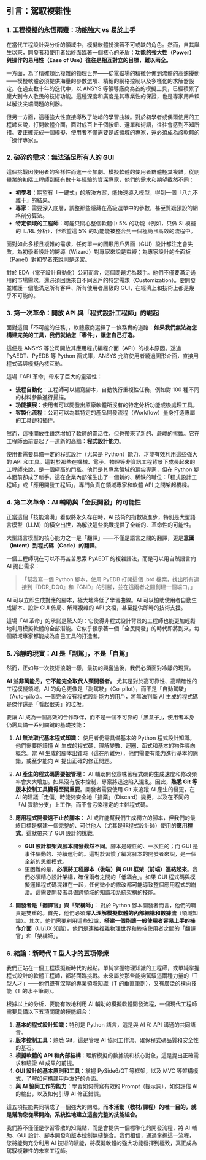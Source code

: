 引言：駕馭複雜性
---

### 1. 工程模擬的永恆兩難：功能強大 vs 易於上手

在當代工程設計與分析的領域中，模擬軟體扮演著不可或缺的角色。然而，自其誕生以來，開發者和使用者始終面臨著一個核心的矛盾：**功能的強大性（Power）與操作的易用性（Ease of Use）往往是相互對立的目標，難以兩全。**

一方面，為了精確類比複雜的物理世界——從電磁場的精微分佈到流體的高速擾動——模擬軟體必須提供海量的參數選項、精細的網格控制以及多樣化的求解器設定。在過去數十年的迭代中，以 ANSYS 等領導廠商為首的模擬工具，已經積累了龐大到令人敬畏的技術功能。這種深度和廣度是其專業性的保證，也是專家用戶賴以解決尖端問題的利器。

但另一方面，這種強大性直接導致了陡峭的學習曲線。對於初學者或偶爾使用的工程師來說，打開軟體介面，面對成百上千個按鈕、選單和術語，往往會感到不知所措。要正確完成一個模擬，使用者不僅需要是該領域的專家，還必須成為該軟體的「操作專家」。

### 2. 破碎的需求：無法滿足所有人的 GUI

這個挑戰因使用者的多樣性而進一步加劇。模擬軟體的使用者群體極其複雜，從剛畢業的初階工程師到擁有數十年經驗的資深專家，他們的需求和期望截然不同：
* **初學者**：期望有「一鍵式」的解決方案，能快速導入模型，得到一個「八九不離十」的結果。
* **專家**：需要深入底層，調整那些隱藏在高級選單中的參數，甚至質疑預設的網格剖分算法。
* **特定領域的工程師**：可能只關心整個軟體中 5% 的功能（例如，只做 SI 模擬的 IL/RL 分析），但希望這 5% 的功能能被整合到一個極簡且高效的流程中。

面對如此多樣且複雜的需求，任何單一的圖形用戶界面（GUI）設計都注定會失敗。為初學者設計的嚮導（Wizard）對專家來說是束縛；為專家設計的全面板（Panel）對初學者來說則是迷宮。

對於 EDA（電子設計自動化）公司而言，這個問題尤為棘手。他們不僅要滿足通用的市場需求，還必須回應來自不同客戶的特定需求（Customization）。要開發並維護一個能滿足所有客戶、所有使用者層級的 GUI，在經濟上和技術上都是幾乎不可能的。

### 3. 第一次革命：開放 API 與「程式設計工程師」的崛起

面對這個「不可能的任務」，軟體廠商選擇了一條務實的道路：**如果我們無法為您構建完美的工具，我們就給您「零件」，讓您自己打造。**

這便是 ANSYS 等公司開放其應用程式編程介面（API）的根本原因。透過 PyAEDT、PyEDB 等 Python 函式庫，ANSYS 允許使用者繞過圖形介面，直接用程式碼與模擬內核互動。

這場「API 革命」帶來了巨大的靈活性：
* **流程自動化**：工程師可以編寫腳本，自動執行重複性任務，例如對 100 種不同的材料參數進行掃描。
* **功能擴展**：使用者可以開發出原廠軟體所沒有的特定分析功能或後處理工具。
* **客製化流程**：公司可以為其特定的產品開發流程（Workflow）量身打造專屬的工具鏈和插件。

然而，這種開放性雖然增加了軟體的靈活性，但也帶來了新的、嚴峻的挑戰。它在工程師面前豎起了一道新的高牆：**程式設計能力**。

使用者需要具備一定的程式設計（尤其是 Python）能力，才能有效利用這些強大的 API 和工具。這對於那些在機械、電子、物理等非資訊工程背景下成長起來的工程師來說，是一個極高的門檻。他們是其專業領域的頂尖專家，但在 Python 腳本面前卻成了新手。這在企業內部催生出了一個新的、稀缺的職位：「程式設計工程師」或「應用開發工程師」，專門負責在領域專家和軟體 API 之間架起橋樑。

### 4. 第二次革命：AI 輔助與「全民開發」的可能性

正當這個「技能鴻溝」看似將永久存在時，AI 技術的指數級進步，特別是大型語言模型（LLM）的橫空出世，為解決這些挑戰提供了全新的、革命性的可能性。

大型語言模型的核心能力之一是「翻譯」——不僅是語言之間的翻譯，更是**意圖（Intent）到程式碼（Code）的翻譯**。

一個工程師現在可以不再苦苦思索 PyAEDT 的複雜語法，而是可以用自然語言向 AI 提出需求：
> 「幫我寫一個 Python 腳本，使用 PyEDB 打開這個 .brd 檔案，找出所有連接到『DDR_DQ0』和『GND』的引腳，並在這兩者之間創建一個端口。」

AI 可以立即生成對應的腳本，極大地降低了學習曲線。AI 可以協助使用者自動生成腳本、設計 GUI 佈局、解釋複雜的 API 文檔，甚至提供即時的技術支援。

這場「AI 革命」的承諾是驚人的：它使得非程式設計背景的工程師也能更加輕鬆地利用模擬軟體的全部潛能。它似乎預示著一個「全民開發」的時代即將到來，每個領域專家都能成為自己工具的打造者。

### 5. 冷靜的現實：AI 是「副駕」，不是「自駕」

然而，正如每一次技術浪潮一樣，最初的興奮過後，我們必須面對冷靜的現實。

**AI 並非萬能丹，它不能完全取代人類開發者。** 尤其是對於高可靠性、高精確性的工程模擬領域，AI 的角色更像是「副駕駛」（Co-pilot），而不是「自動駕駛」（Auto-pilot）。一個完全沒有程式設計能力的用戶，將無法判斷 AI 生成的程式碼是傑作還是「看起很美」的垃圾。

要讓 AI 成為一個高效的合作夥伴，而不是一個不可靠的「黑盒子」，使用者本身仍需具備一系列關鍵的基礎技能：

1.  **AI 無法取代基本程式知識**：
    使用者仍需具備基本的 Python 程式設計知識。他們需要能讀懂 AI 生成的程式碼，理解變數、迴圈、函式和基本的物件導向概念。當 AI 生成的腳本出錯時（這在所難免），他們需要有能力進行基本的除錯，或至少能向 AI 提出正確的修正問題。

2.  **AI 產生的程式碼需要被管理**：
    AI 輔助開發意味著程式碼的生成速度和修改頻率會大大增加。如果沒有版本控制，專案將迅速陷入混亂。因此，**熟悉 Git 等版本控制工具變得至關重要**。開發者需要使用 Git 來追蹤 AI 產生的變更，在 AI 的建議「走偏」時能夠安全地「捨棄」（Discard）變更，以及在不同的「AI 實驗分支」上工作，而不會污染穩定的主幹程式碼。

3.  **應用程式開發遠不止於腳本**：
    AI 或許能幫我們生成獨立的腳本，但我們的最終目標是構建一個完整的、可供他人（尤其是非程式設計師）使用的**應用程式**。這就帶來了 GUI 設計的挑戰。
    * **GUI 設計框架與腳本開發截然不同**。腳本是線性的、一次性的；而 GUI 是事件驅動的、持續運行的。這對於習慣了編寫腳本的開發者來說，是一個全新的思維模式。
    * 更困難的是，**必須將工程腳本（後端）與 GUI 框架（前端）連結起來**。我們必須精心設計架構，確保兩者之間的「低耦合」。如果 GUI 程式碼與模擬邏輯程式碼混雜在一起，任何微小的修改都可能導致整個應用程式的崩潰。這需要開發者具備跨領域的知識和系統架構的技能。

4.  **開發者是「翻譯官」與「架構師」**：
    對於 Python 腳本開發者而言，他們的職責是雙重的。首先，他們必須**深入理解模擬軟體的內部結構和數據流**（領域知識）。其次，他們需要利用這些知識，**搭建一個能讓一般使用者容易上手的操作介面**（UI/UX 知識）。他們是連接複雜物理世界和終端使用者之間的「翻譯官」和「架構師」。

### 6. 結論：新時代 T 型人才的五項修煉

我們正站在一個工程模擬新時代的起點。單純掌握物理知識的工程師，或單純掌握程式設計的軟體工程師，都將面臨挑戰。未來屬於那些能夠駕馭這兩種力量的「T 型人才」——他們既有深厚的專業領域知識（T 的垂直筆劃），又有廣泛的橫向技能（T 的水平筆劃）。

根據以上的分析，要能有效地利用 AI 輔助的模擬軟體開發流程，一個現代工程師需要具備以下五項關鍵的技能組合：

1.  **基本的程式設計知識**：特別是 Python 語言，這是與 AI 和 API 溝通的共同語言。
2.  **版本控制工具**：熟悉 Git，這是管理 AI 協同工作流、確保程式碼品質和安全性的基石。
3.  **模擬軟體的 API 和內部結構**：理解模擬的數據流和核心對象，這是提出正確需求和驗證 AI 成果的前提。
4.  **GUI 設計的基本原則和工具**：掌握 PySide6/QT 等框架，以及 MVC 等架構模式，了解如何構建用戶友好的介面。
5.  **與 AI 協同工作的能力**：學習如何撰寫有效的 Prompt（提示詞），如何評估 AI 的輸出，以及如何引導 AI 修正錯誤。

這五項技能共同構成了一個強大的閉環。而**本活動（教材/課程）的唯一目的，就是幫助您從零開始，系統性地建立這套完整的技能組合。**

我們將不僅僅是學習零散的知識點，而是會提供一個標準化的開發流程，將 AI 輔助、GUI 設計、腳本開發和版本控制無縫整合。我們相信，通過掌握這一流程，您將能夠充分利用 AI 技術的賦能，將模擬軟體的強大功能發揮到極致，真正成為駕馭複雜性的未來工程師。